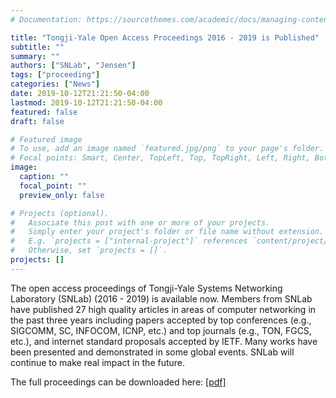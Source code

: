 ```yaml
---
# Documentation: https://sourcethemes.com/academic/docs/managing-content/

title: "Tongji-Yale Open Access Proceedings 2016 - 2019 is Published"
subtitle: ""
summary: ""
authors: ["SNLab", "Jensen"]
tags: ["proceeding"]
categories: ["News"]
date: 2019-10-12T21:21:50-04:00
lastmod: 2019-10-12T21:21:50-04:00
featured: false
draft: false

# Featured image
# To use, add an image named `featured.jpg/png` to your page's folder.
# Focal points: Smart, Center, TopLeft, Top, TopRight, Left, Right, BottomLeft, Bottom, BottomRight.
image:
  caption: ""
  focal_point: ""
  preview_only: false

# Projects (optional).
#   Associate this post with one or more of your projects.
#   Simply enter your project's folder or file name without extension.
#   E.g. `projects = ["internal-project"]` references `content/project/deep-learning/index.md`.
#   Otherwise, set `projects = []`.
projects: []
---
```


The open access proceedings of Tongji-Yale Systems Networking Laboratory (SNLab) (2016 - 2019) is available now. Members from SNLab have published 27 high quality articles in areas of computer networking in the past three years including papers accepted by top conferences (e.g., SIGCOMM, SC, INFOCOM, ICNP, etc.) and top journals (e.g., TON, FGCS, etc.), and internet standard proposals accepted by IETF. Many works have been presented and demonstrated in some global events. SNLab will continue to make real impact in the future.

The full proceedings can be downloaded here: [[pdf]](/files/tongji-yale-pub-2019.pdf)
